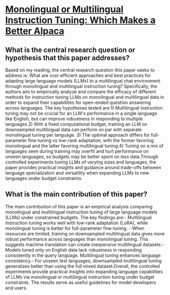 # [Monolingual or Multilingual Instruction Tuning: Which Makes a Better   Alpaca](https://arxiv.org/abs/2309.08958)

## What is the central research question or hypothesis that this paper addresses?

Based on my reading, the central research question this paper seeks to address is: What are cost-efficient approaches and best practices for adapting large language models (LLMs) to a multilingual chat environment through monolingual and multilingual instruction tuning? Specifically, the authors aim to empirically analyze and compare the efficacy of different methods for instruction tuning LLMs on monolingual and multilingual data in order to expand their capabilities for open-ended question answering across languages. The key hypotheses tested are:1) Multilingual instruction tuning may not be crucial for an LLM's performance in a single language like English, but can improve robustness in responding to multiple languages.2) With a fixed computational budget, training an LLM on downsampled multilingual data can perform on par with separate monolingual tuning per language. 3) The optimal approach differs for full-parameter fine-tuning vs low-rank adaptation, with the former favoring monolingual and the latter favoring multilingual tuning.4) Tuning on a mix of languages seen during training may overfit and hurt performance on unseen languages, so budgets may be better spent on less data.Through controlled experiments tuning LLMs of varying sizes and languages, the paper provides practical insights and guidance around trade-offs between language specialization and versatility when expanding LLMs to new languages under budget constraints.


## What is the main contribution of this paper?

The main contribution of this paper is an empirical analysis comparing monolingual and multilingual instruction tuning of large language models (LLMs) under constrained budgets. The key findings are:- Multilingual instruction tuning works well with low-rank adaptation (LoRA), while monolingual tuning is better for full-parameter fine-tuning. - When resources are limited, training on downsampled multilingual data gives more robust performance across languages than monolingual tuning. This suggests machine translation can create inexpensive multilingual datasets.- Models tuned only on English data lack robustness in responding consistently in the query language. Multilingual tuning enhances language consistency.- For unseen test languages, downsampled multilingual tuning generalizes better than using the full mixed dataset.Overall, the controlled experiments provide practical insights into expanding language capabilities of LLMs via monolingual or multilingual instruction tuning under budget constraints. The results serve as useful guidelines for model developers and users.
